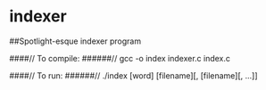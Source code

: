 # indexer
##Spotlight-esque indexer program

####// To compile:
######//      gcc -o index indexer.c index.c

####// To run:
######//      ./index [word] [filename][, [filename][, ...]]
